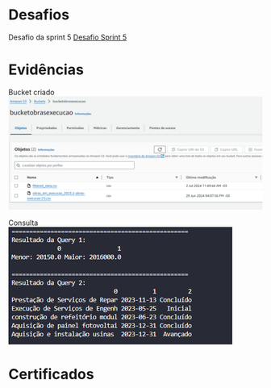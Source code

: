 # Desafios
Desafio da sprint 5
[Desafio Sprint 5](/Sprint%204/Desafio/README.md)

# Evidências

Bucket criado
![Evidencia 1](evidencias/buckets.png)

Consulta
![Evidencia 2](evidencias/consulta.png)

# Certificados
